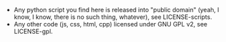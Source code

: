 * Any python script you find here is released into "public domain"
(yeah, I know, I know, there is no such thing, whatever), see LICENSE-scripts.
* Any other code (js, css, html, cpp) licensed under GNU GPL v2, see LICENSE-gpl.

